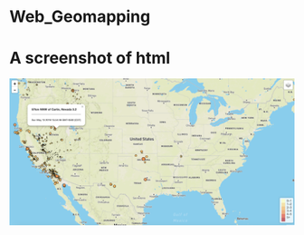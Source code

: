 # Web_Geomapping
# A screenshot of html
<img src='https://github.com/yizhiyin86/Web_Geomapping/blob/master/Screen%20Shot%202018-05-19%20at%208.43.27%20AM.png'>
